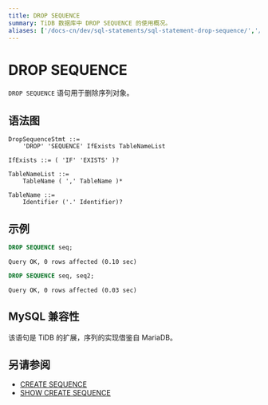 ```yaml
---
title: DROP SEQUENCE
summary: TiDB 数据库中 DROP SEQUENCE 的使用概况。
aliases: ['/docs-cn/dev/sql-statements/sql-statement-drop-sequence/','/docs-cn/dev/reference/sql/statements/drop-sequence/']
---
```


# DROP SEQUENCE

`DROP SEQUENCE` 语句用于删除序列对象。

## 语法图

```ebnf+diagram
DropSequenceStmt ::=
    'DROP' 'SEQUENCE' IfExists TableNameList

IfExists ::= ( 'IF' 'EXISTS' )?

TableNameList ::=
    TableName ( ',' TableName )*

TableName ::=
    Identifier ('.' Identifier)?
```

## 示例


```sql
DROP SEQUENCE seq;
```

```
Query OK, 0 rows affected (0.10 sec)
```


```sql
DROP SEQUENCE seq, seq2;
```

```
Query OK, 0 rows affected (0.03 sec)
```

## MySQL 兼容性

该语句是 TiDB 的扩展，序列的实现借鉴自 MariaDB。

## 另请参阅

* [CREATE SEQUENCE](/sql-statements/sql-statement-create-sequence.md)
* [SHOW CREATE SEQUENCE](/sql-statements/sql-statement-show-create-sequence.md)
